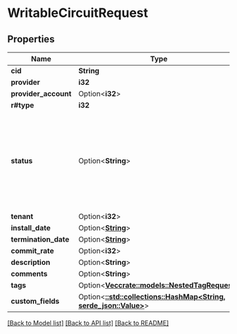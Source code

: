 # WritableCircuitRequest

## Properties

Name | Type | Description | Notes
------------ | ------------- | ------------- | -------------
**cid** | **String** | Unique circuit ID | 
**provider** | **i32** |  | 
**provider_account** | Option<**i32**> |  | [optional]
**r#type** | **i32** |  | 
**status** | Option<**String**> | * `planned` - Planned * `provisioning` - Provisioning * `active` - Active * `offline` - Offline * `deprovisioning` - Deprovisioning * `decommissioned` - Decommissioned | [optional]
**tenant** | Option<**i32**> |  | [optional]
**install_date** | Option<[**String**](string.md)> |  | [optional]
**termination_date** | Option<[**String**](string.md)> |  | [optional]
**commit_rate** | Option<**i32**> | Committed rate | [optional]
**description** | Option<**String**> |  | [optional]
**comments** | Option<**String**> |  | [optional]
**tags** | Option<[**Vec<crate::models::NestedTagRequest>**](NestedTagRequest.md)> |  | [optional]
**custom_fields** | Option<[**::std::collections::HashMap<String, serde_json::Value>**](serde_json::Value.md)> |  | [optional]

[[Back to Model list]](../README.md#documentation-for-models) [[Back to API list]](../README.md#documentation-for-api-endpoints) [[Back to README]](../README.md)


